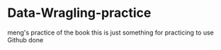 # Data-Wragling-practice
meng's practice of the book
this is just something for practicing to use Github
done
